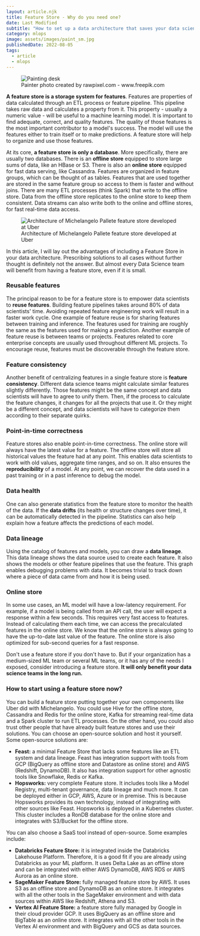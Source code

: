 ```yaml
---
layout: article.njk
title: Feature Store - Why do you need one?
date: Last Modified
subtitle: "How to set up a data architecture that saves your data scientists time and effort."
category: mlops
image: assets/images/paint_sm.jpg
publishedDate: 2022-08-05
tags:
  - article
  - mlops
---
```


<figure>
<img style="aspect-ratio: 3/2" alt="Painting desk" src="assets/images/paint.jpg" />
<figcaption>Painter photo created by rawpixel.com - www.freepik.com</figcaption>
</figure>

**A feature store is a storage system for features**. Features are properties of data calculated through an ETL process or feature pipeline. This pipeline takes raw data and calculates a property from it. This property - usually a numeric value - will be useful to a machine learning model. It is important to find adequate, correct, and quality features. The quality of those features is the most important contributor to a model's success.  The model will use the features either to train itself or to make predictions. A feature store will help to organize and use those features.

At its core, **a feature store is only a database**. More specifically, there are usually two databases. There is an **offline store** equipped to store large sums of data, like an HBase or S3. There is also an **online store** equipped for fast data serving, like Cassandra. Features are organized in feature groups, which can be thought of as tables. Features that are used together are stored in the same feature group so access to them is faster and without joins. There are many ETL processes (think Spark) that write to the offline store. Data from the offline store replicates to the online store to keep them consistent. Data streams can also write both to the online and offline stores, for fast real-time data access.

<figure>
<img alt="Architecture of Michelangelo Pallete feature store developed at Uber" src="https://miro.medium.com/max/1400/0*F4gGPz8PukepaG5r.png" />
<figcaption>Architecture of Michelangelo Pallete feature store developed at Uber</figcaption>
</figure>

In this article, I will lay out the advantages of including a Feature Store in your data architecture. Prescribing solutions to all cases without further thought is definitely not the answer. But almost every Data Science team will benefit from having a feature store, even if it is small.

### Reusable features

The principal reason to be for a feature store is to empower data scientists to **reuse features**. Building feature pipelines takes around 80% of data scientists' time. Avoiding repeated feature engineering work will result in a faster work cycle. One example of feature reuse is for sharing features between training and inference. The features used for training are roughly the same as the features used for making a prediction. Another example of feature reuse is between teams or projects. Features related to core enterprise concepts are usually used throughout different ML projects. To encourage reuse, features must be discoverable through the feature store.

### Feature consistency

Another benefit of centralizing features in a single feature store is **feature consistency**. Different data science teams might calculate similar features slightly differently. Those features might be the same concept and data scientists will have to agree to unify them. Then, if the process to calculate the feature changes, it changes for all the projects that use it. Or they might be a different concept, and data scientists will have to categorize them according to their separate quirks.

### Point-in-time correctness

Feature stores also enable point-in-time correctness. The online store will always have the latest value for a feature. The offline store will store all historical values the feature had at any point. This enables data scientists to work with old values, aggregate time ranges, and so on. It also ensures the **reproducibility** of a model. At any point, we can recover the data used in a past training or in a past inference to debug the model.

### Data health

One can also generate statistics from the feature store to monitor the health of the data. If the **data drifts** (its health or structure changes over time), it can be automatically detected in the pipeline. Statistics can also help explain how a feature affects the predictions of each model.


### Data lineage

Using the catalog of features and models, you can draw a **data lineage**. This data lineage shows the data source used to create each feature. It also shows the models or other feature pipelines that use the feature. This graph enables debugging problems with data. It becomes trivial to track down where a piece of data came from and how it is being used.

### Online store

In some use cases, an ML model will have a low-latency requirement. For example, if a model is being called from an API call, the user will expect a response within a few seconds. This requires very fast access to features. Instead of calculating them each time, we can access the precalculated features in the online store. We know that the online store is always going to have the up-to-date last value of the feature. The online store is also optimized for sub-second queries for a fast response.

Don't use a feature store if you don't have to. But if your organization has a medium-sized ML team or several ML teams, or it has any of the needs I exposed, consider introducing a feature store. **It will only benefit your data science teams in the long run.**

### How to start using a feature store now?

You can build a feature store putting together your own components like Uber did with Michelangelo. You could use Hive for the offline store, Cassandra and Redis for the online store, Kafka for streaming real-time data and a Spark cluster to run ETL processes. On the other hand, you could also trust other people that have already built feature stores and use their solutions. You can choose an open-source solution and host it yourself. Some open-source solutions are:

- **Feast:** a minimal Feature Store that lacks some features like an ETL system and data lineage. Feast has integration support with tools from GCP (BigQuery as offline store and Datastore as online store) and AWS (Redshift, DynamoDB). It also has integration support for other agnostic tools like Snowflake, Redis or Kafka.
- **Hopsworks:** very complete Feature store. It includes tools like a Model Registry, multi-tenant governance, data lineage and much more. It can be deployed either in GCP, AWS, Azure or in premise. This is because Hopsworks provides its own technology, instead of integrating with other sources like Feast. Hopsworks is deployed in a Kubernetes cluster. This cluster includes a RonDB database for the online store and integrates with S3/Bucket for the offline store.

You can also choose a SaaS tool instead of open-source. Some examples include:

- **Databricks Feature Store:** it is integrated inside the Databricks Lakehouse Platform. Therefore, it is a good fit if you are already using Databricks as your ML platform. It uses Delta Lake as an offline store and can be integrated with either AWS DynamoDB, AWS RDS or AWS Aurora as an online store.
- **SageMaker Feature Store:** fully managed feature store by AWS. It uses S3 as an offline store and DynamoDB as an online store. It integrates with all the other tools in the SageMaker environment and with data sources within AWS like Redshift, Athena and S3.
- **Vertex AI Feature Store:** a feature store fully managed by Google in their cloud provider GCP. It uses BigQuery as an offline store and BigTable as an online store. It integrates with all the other tools in the Vertex AI environment and with BigQuery and GCS as data sources.
